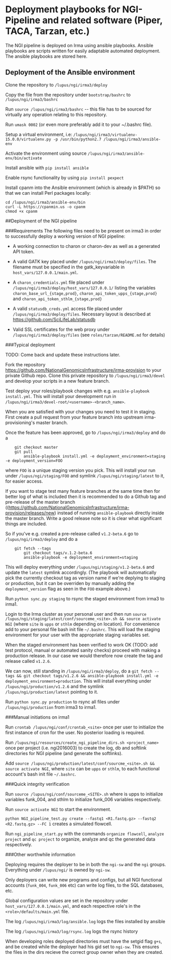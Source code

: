 # Deployment playbooks for NGI-Pipeline and related software (Piper, TACA, Tarzan, etc.) 

The NGI pipeline is deployed on Irma using ansible playbooks. Ansible playbooks are scripts written for easily adaptable automated deployment. The ansible playbooks are stored here.

## Deployment of the Ansible environment

Clone the repository to `/lupus/ngi/irma3/deploy`

Copy the file from the repository under `bootstrap/bashrc` to `/lupus/ngi/irma3/bashrc` 

Run `source /lupus/ngi/irma3/bashrc` -- this file has to be sourced for virtually any operation relating to this repository.

Run `umask 0002` (or even more preferably add it to your ~/.bashrc file).

Setup a virtual environment, i.e: `/lupus/ngi/irma3/virtualenv-15.0.0/virtualenv.py -p /usr/bin/python2.7 /lupus/ngi/irma3/ansible-env`

Activate the environment using source `/lupus/ngi/irma3/ansible-env/bin/activate`

Install ansible with `pip install ansible`

Enable rsync functionality by using `pip install pexpect`

Install cpanm into the Ansible environment (which is already in $PATH) so that we can install Perl packages locally: 

```
cd /lupus/ngi/irma3/ansible-env/bin
curl -L https://cpanmin.us -o cpanm
chmod +x cpanm
```

##Deployment of the NGI pipeline

###Requirements
The following files need to be present on irma3 in order to successfully deploy a working version of NGI pipeline:

- A working connection to charon or charon-dev as well as a generated API token. 

- A valid GATK key placed under `/lupus/ngi/irma3/deploy/files`. The filename must be specified in the gatk_keyvariable in `host_vars/127.0.0.1/main.yml`. 

- A `charon_credentials.yml` file placed under `/lupus/ngi/irma3/deploy/host_vars/127.0.0.1/` listing the variables `charon_base_url_{stage,prod}`, `charon_api_token_upps_{stage,prod}` and `charon_api_token_sthlm_{stage,prod}`

- A valid `statusdb_creds.yml` access file placed under `/lupus/ngi/irma3/deploy/files`. Necessary layout is described at https://github.com/SciLifeLab/statusdb

- Valid SSL certificates for the web proxy under `/lupus/ngi/irma3/deploy/files` (see `roles/tarzan/README.md` for details) 

###Typical deployment

TODO: Come back and update these instructions later. 

Fork the repository https://github.com/NationalGenomicsInfrastructure/irma-provision to your private Github repo. Clone this private repository to `/lupus/ngi/irma3/devel` and develop your scripts in a new feature branch. 

Test deploy your roles/playbook changes with e.g. `ansible-playbook install.yml`. This will install your development run in `/lupus/ngi/irma3/devel-root/<username>-<branch_name>`. 

When you are satisfied with your changes you need to test it in staging. First create a pull request from your feature branch into upstream irma-provisioning's master branch. 

Once the feature has been approved, go to `/lupus/ngi/irma3/deploy` and do a 

```
    git checkout master 
    git pull 
		ansible-playbook install.yml -e deployment_environment=staging -e deployment_version=FOO
```

where `FOO` is a unique staging version you pick. This will install your run under `/lupus/ngi/staging/FOO` and symlink `/lupus/ngi/staging/latest` to it, for easier access. 

If you want to stage test many feature branches at the same time then for better log of what is included then it is recommended to do a Github tag and pre-release of the master branch ((https://github.com/NationalGenomicsInfrastructure/irma-provision/releases/new) instead of running `ansible-playbook` directly inside the master branch. Write a good release note so it is clear what significant things are included. 

So if you've e.g. created a pre-release called `v1.2-beta.6` go to `/lupus/ngi/irma3/deploy` and do a 

```
    git fetch --tags
		git checkout tags/v.1.2-beta.6
		ansible-playbook -e deployment_environment=staging
```

This will deploy everything under `/lupus/ngi/staging/v1.2-beta.6` and update the `latest` symlink accordingly. (The playbook will automatically pick the currently checkout tag as version name if we're deplying to staging or production, but it can be overriden by manually adding the `deployment_version` flag as seen in the `FOO` example above.) 

Run `python sync.py staging`  to rsync the staged environment from irma3 to irma1. 

Login to the Irma cluster as your personal user and then run `source /lupus/ngi/staging/latest/conf/sourceme_<site>.sh && source activate NGI` (where `site` is `upps` or `sthlm` depending on location). For convenience add to your personal file bash init file `~/.bashrc`. This will load the staging environment for your user with the appropriate staging variables set. 

When the staged environment has been verified to work OK (TODO: add test protocol, manual or automated sanity checks) proceed with making a production release. In our case we would therefore now create the tag and release called `v1.2.6`. 

We can now, still standing in `/lupus/ngi/irma3/deploy`, do a `git fetch --tags && git checkout tags/v1.2.6 && ansible-playbook install.yml -e deployment_environment=production`. This will install everything under `/lupus/ngi/production/v1.2.6` and the symlink `/lupus/ngi/production/latest` pointing to it. 

Run `python sync.py production` to rsync all files under `/lupus/ngi/production` from irma3 to irma1. 

###Manual initiations on irma1

Run `crontab /lupus/ngi/conf/crontab_<site>` once per user to initialize the first instance of cron for the user. No posterior loading is required.

Run `/lupus/ngi/resources/create_ngi_pipeline_dirs.sh <project_name>` once per project (i.e. ngi2016003) to create the log, db and softlink directories for NGI pipeline (and generate the softlinks).

Add `source /lupus/ngi/production/latest/conf/sourcme_<site>.sh && source activate NGI`, where `site` can be `upps` or `sthlm`, to each functional account's bash init file `~/.bashrc`. 

###Quick integrity verification

Run `source /lupus/ngi/conf/sourceme_<SITE>.sh` where <site> is upps to initialize variables funk_004, and sthlm to initialize funk_006 variables respectively.

Run `source activate NGI` to start the environment.

`python NGI_pipeline_test.py create --fastq1 <R1.fastq.gz> --fastq2 <R2.fastq.gz> --FC 1` creates a simulated flowcell.

Run `ngi_pipeline_start.py` with the commands `organize flowcell`, `analyze project` and `qc project` to organize, analyze and qc the generated data respectively.

###Other worthwhile information

Deploying requires the deployer to be in both the `ngi-sw` and the `ngi` groups. Everything under `/lupus/ngi/` is owned by `ngi-sw`.

Only deployers can write new programs and configs, but all NGI functional accounts (`funk_004`, `funk_006` etc) can write log files, to the SQL databases, etc.

Global configuration values are set in the repository under `host_vars/127.0.0.1/main.yml`, and each respective role's in the `<role>/defaults/main.yml` file. 

The log `/lupus/ngi/irma3/log/ansible.log` logs the files installed by ansible

The log `/lupus/ngi/irma3/log/rsync.log` logs the rsync history

When developing roles deployed directories must have the setgid flag `g+s`, and be created while the deployer had his gid set to `ngi-sw`. This ensures the files in the dirs recieve the correct group owner when they are created.
